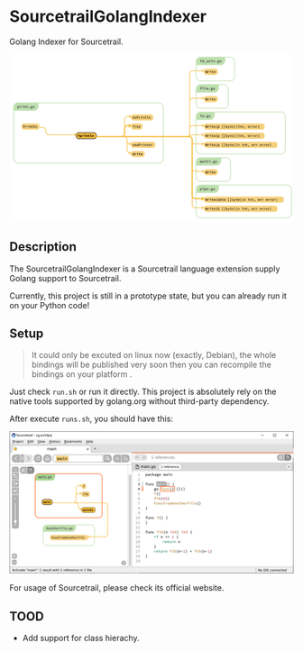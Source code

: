 # SourcetrailGolangIndexer

Golang Indexer for Sourcetrail.

![](./img/println.png)

## Description

The SourcetrailGolangIndexer is a Sourcetrail language extension supply Golang support to Sourcetrail.

Currently, this project is still in a prototype state, but you can already run it on your Python code!

## Setup

> It could only be excuted on linux now (exactly, Debian), the whole bindings will be published very soon then you can recompile the bindings on your platform .

Just check `run.sh` or run it directly. This project is absolutely rely on the native tools supported by golang.org without third-party dependency.

After execute `runs.sh`, you should have this:

![](./img/example.png)

For usage of Sourcetrail, please check its official website.

## TOOD

- Add support for class hierachy.